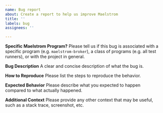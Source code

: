 ```yaml
---
name: Bug report
about: Create a report to help us improve Maelstrom
title: ''
labels: bug
assignees: ''

---
```


**Specific Maelstrom Program?**
Please tell us if this bug is associated with a specific program (e.g.
`maelstrom-broker`), a class of programs (e.g. all test runners), or with the
project in general.

**Bug Description**
A clear and concise description of what the bug is.

**How to Reproduce**
Please list the steps to reproduce the behavior.

**Expected Behavior**
Please describe what you expected to happen compared to what actually happened.

**Additional Context**
Please provide any other context that may be useful, such as a stack trace, screenshot, etc.
